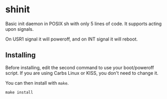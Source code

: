 shinit
======

Basic init daemon in POSIX sh with only 5 lines of code. It supports
acting upon signals.

On USR1 signal it will poweroff, and on INT signal it will reboot.


Installing
----------

Before installing, edit the second command to use your boot/poweroff
script. If you are using Carbs Linux or KISS, you don't need to change it.

You can then install with `make`.

    make install
